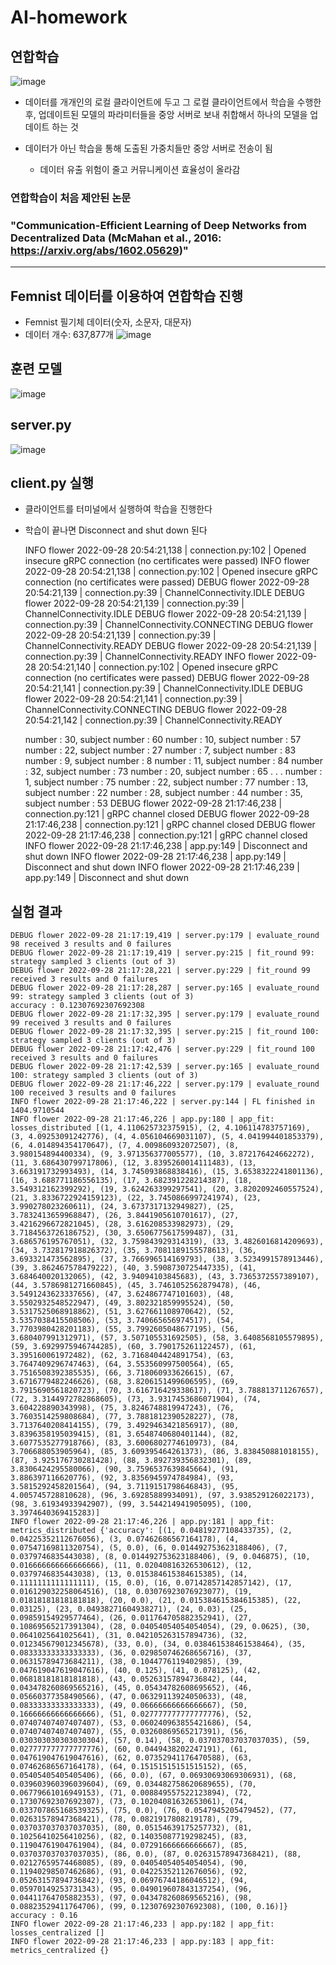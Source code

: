 # AI-homework

## 연합학습
![image](https://user-images.githubusercontent.com/48613073/192774714-60dcfb52-406a-4d04-9b5d-16298793a011.png)

* 데이터를 개개인의 로컬 클라이언트에 두고 그 로컬 클라이언트에서 학습을 수행한 후, 업데이트된 모델의 파라미터들을 중앙 서버로 보내 취합해서 하나의 모델을 업데이트 하는 것
* 데이터가 아닌 학습을 통해 도출된 가중치들만 중앙 서버로 전송이 됨

  * 데이터 유출 위험이 줄고 커뮤니케이션 효율성이 올라감
 ### 연합학습이 처음 제안된 논문
 ### "Communication-Efficient Learning of Deep Networks from Decentralized Data (McMahan et al., 2016: https://arxiv.org/abs/1602.05629)"

***
## Femnist 데이터를 이용하여 연합학습 진행
* Femnist 필기체 데이터(숫자, 소문자, 대문자)
* 데이터 개수: 637,877개
![image](https://user-images.githubusercontent.com/48613073/192770739-20e9a75a-570e-4e7a-8170-6d372ce8f429.png)


## 훈련 모델
![image](https://user-images.githubusercontent.com/48613073/192770583-1e1a263c-4197-457e-ab0e-b84dea0217e0.png)


## server.py
![image](https://user-images.githubusercontent.com/48613073/192772045-0b7522a7-60ff-4016-9f7e-7bc202c87409.png)

## client.py 실행
* 클라이언트를 터미널에서 실행하여 학습을 진행한다
* 학습이 끝나면 Disconnect and shut down 된다


    INFO flower 2022-09-28 20:54:21,138 | connection.py:102 | Opened insecure gRPC connection (no certificates were passed)
    INFO flower 2022-09-28 20:54:21,138 | connection.py:102 | Opened insecure gRPC connection (no certificates were passed)
    DEBUG flower 2022-09-28 20:54:21,139 | connection.py:39 | ChannelConnectivity.IDLE
    DEBUG flower 2022-09-28 20:54:21,139 | connection.py:39 | ChannelConnectivity.IDLE
    DEBUG flower 2022-09-28 20:54:21,139 | connection.py:39 | ChannelConnectivity.CONNECTING
    DEBUG flower 2022-09-28 20:54:21,139 | connection.py:39 | ChannelConnectivity.READY
    DEBUG flower 2022-09-28 20:54:21,139 | connection.py:39 | ChannelConnectivity.READY
    INFO flower 2022-09-28 20:54:21,140 | connection.py:102 | Opened insecure gRPC connection (no certificates were passed)
    DEBUG flower 2022-09-28 20:54:21,141 | connection.py:39 | ChannelConnectivity.IDLE
    DEBUG flower 2022-09-28 20:54:21,141 | connection.py:39 | ChannelConnectivity.CONNECTING
    DEBUG flower 2022-09-28 20:54:21,142 | connection.py:39 | ChannelConnectivity.READY

    number : 30, subject number : 60
    number : 10, subject number : 57
    number : 22, subject number : 27
    number : 7, subject number : 83
    number : 9, subject number : 8
    number : 11, subject number : 84
    number : 32, subject number : 73
    number : 20, subject number : 65
    .
    .
    .
    number : 1, subject number : 75
    number : 22, subject number : 77
    number : 13, subject number : 22
    number : 28, subject number : 44
    number : 35, subject number : 53
    DEBUG flower 2022-09-28 21:17:46,238 | connection.py:121 | gRPC channel closed
    DEBUG flower 2022-09-28 21:17:46,238 | connection.py:121 | gRPC channel closed
    DEBUG flower 2022-09-28 21:17:46,238 | connection.py:121 | gRPC channel closed
    INFO flower 2022-09-28 21:17:46,238 | app.py:149 | Disconnect and shut down
    INFO flower 2022-09-28 21:17:46,238 | app.py:149 | Disconnect and shut down
    INFO flower 2022-09-28 21:17:46,239 | app.py:149 | Disconnect and shut down

## 실험 결과
    DEBUG flower 2022-09-28 21:17:19,419 | server.py:179 | evaluate_round 98 received 3 results and 0 failures
    DEBUG flower 2022-09-28 21:17:19,419 | server.py:215 | fit_round 99: strategy sampled 3 clients (out of 3)
    DEBUG flower 2022-09-28 21:17:28,221 | server.py:229 | fit_round 99 received 3 results and 0 failures
    DEBUG flower 2022-09-28 21:17:28,287 | server.py:165 | evaluate_round 99: strategy sampled 3 clients (out of 3)
    accuracy : 0.12307692307692308
    DEBUG flower 2022-09-28 21:17:32,395 | server.py:179 | evaluate_round 99 received 3 results and 0 failures
    DEBUG flower 2022-09-28 21:17:32,395 | server.py:215 | fit_round 100: strategy sampled 3 clients (out of 3)
    DEBUG flower 2022-09-28 21:17:42,476 | server.py:229 | fit_round 100 received 3 results and 0 failures
    DEBUG flower 2022-09-28 21:17:42,539 | server.py:165 | evaluate_round 100: strategy sampled 3 clients (out of 3)
    DEBUG flower 2022-09-28 21:17:46,222 | server.py:179 | evaluate_round 100 received 3 results and 0 failures
    INFO flower 2022-09-28 21:17:46,222 | server.py:144 | FL finished in 1404.9710544
    INFO flower 2022-09-28 21:17:46,226 | app.py:180 | app_fit: losses_distributed [(1, 4.110625732375915), (2, 4.106114783757169), (3, 4.09253091242776), (4, 4.056104669031107), (5, 4.041994401853379), (6, 4.014894354170647), (7, 4.009860932072507), (8, 3.980154894400334), (9, 3.971356377005577), (10, 3.872176424662272), (11, 3.686430799717806), (12, 3.8395260014111483), (13, 3.663191732993493), (14, 3.745093868838416), (15, 3.6538322241801136), (16, 3.688771186556135), (17, 3.682391228214387), (18, 3.549312162399292), (19, 3.624263399297541), (20, 3.8202092460557524), (21, 3.8336722924159123), (22, 3.7450866997241974), (23, 3.990278023260611), (24, 3.6737317132949827), (25, 3.7832413659968847), (26, 3.8441905610701617), (27, 3.4216296672821045), (28, 3.616208533982973), (29, 3.7184563726186752), (30, 3.6506775617599487), (31, 3.686576195767051), (32, 3.759843929314319), (33, 3.4826016814209693), (34, 3.732817918826372), (35, 3.7081189155578613), (36, 3.693321473562895), (37, 3.766996514169793), (38, 3.5234991578913446), (39, 3.862467578479222), (40, 3.5908730725447335), (41, 3.684640020132065), (42, 3.94094103845683), (43, 3.7365372557389107), (44, 3.5786981271660845), (45, 3.7461052562879478), (46, 3.5491243623337656), (47, 3.624867747101603), (48, 3.5502932548522947), (49, 3.802321859995524), (50, 3.5317525068918862), (51, 3.627661108970642), (52, 3.5357038415508506), (53, 3.740665656974517), (54, 3.7703980428201183), (55, 3.7992605048677195), (56, 3.680407991312971), (57, 3.507105531692505), (58, 3.6408568105579895), (59, 3.6929975946744285), (60, 3.790175261122457), (61, 3.395160061972482), (62, 3.7168404424891754), (63, 3.7647409296747463), (64, 3.553560997500564), (65, 3.7516508392385535), (66, 3.718060933626615), (67, 3.6716779482246626), (68, 3.8206151499606595), (69, 3.7915690561820723), (70, 3.616716429338617), (71, 3.788813711267657), (72, 3.3144972782868605), (73, 3.9317453686071904), (74, 3.604228890343998), (75, 3.8246748819947243), (76, 3.7603514259808684), (77, 3.7881812390528227), (78, 3.7137640208414155), (79, 3.4929463421856917), (80, 3.8396358195039415), (81, 3.6548740680401144), (82, 3.6077535277918766), (83, 3.6006802774610973), (84, 3.706688053905964), (85, 3.609395464261373), (86, 3.838450881018155), (87, 3.925176730281428), (88, 3.892739356832301), (89, 3.8306424295580066), (90, 3.7596537639845664), (91, 3.886397116620776), (92, 3.8356945974784984), (93, 3.5815292458201564), (94, 3.7119151798646843), (95, 4.005745728810628), (96, 3.69285889934091), (97, 3.938529126022173), (98, 3.61934933942907), (99, 3.544214941905095), (100, 3.3974640369415283)]
    INFO flower 2022-09-28 21:17:46,226 | app.py:181 | app_fit: metrics_distributed {'accuracy': [(1, 0.04819277108433735), (2, 0.04225352112676056), (3, 0.07462686567164178), (4, 0.07547169811320754), (5, 0.0), (6, 0.014492753623188406), (7, 0.0379746835443038), (8, 0.014492753623188406), (9, 0.046875), (10, 0.016666666666666666), (11, 0.02040816326530612), (12, 0.0379746835443038), (13, 0.015384615384615385), (14, 0.1111111111111111), (15, 0.0), (16, 0.07142857142857142), (17, 0.016129032258064516), (18, 0.03076923076923077), (19, 0.01818181818181818), (20, 0.0), (21, 0.015384615384615385), (22, 0.03125), (23, 0.04938271604938271), (24, 0.03), (25, 0.09859154929577464), (26, 0.011764705882352941), (27, 0.10869565217391304), (28, 0.04054054054054054), (29, 0.0625), (30, 0.0641025641025641), (31, 0.042105263157894736), (32, 0.012345679012345678), (33, 0.0), (34, 0.038461538461538464), (35, 0.08333333333333333), (36, 0.029850746268656716), (37, 0.06315789473684211), (38, 0.1044776119402985), (39, 0.047619047619047616), (40, 0.125), (41, 0.078125), (42, 0.06818181818181818), (43, 0.05263157894736842), (44, 0.043478260869565216), (45, 0.05434782608695652), (46, 0.05660377358490566), (47, 0.06329113924050633), (48, 0.08333333333333333), (49, 0.06666666666666667), (50, 0.16666666666666666), (51, 0.027777777777777776), (52, 0.07407407407407407), (53, 0.060240963855421686), (54, 0.07407407407407407), (55, 0.03260869565217391), (56, 0.030303030303030304), (57, 0.14), (58, 0.037037037037037035), (59, 0.027777777777777776), (60, 0.0449438202247191), (61, 0.047619047619047616), (62, 0.07352941176470588), (63, 0.07462686567164178), (64, 0.15151515151515152), (65, 0.05405405405405406), (66, 0.0), (67, 0.06930693069306931), (68, 0.039603960396039604), (69, 0.034482758620689655), (70, 0.06779661016949153), (71, 0.008849557522123894), (72, 0.17307692307692307), (73, 0.10204081632653061), (74, 0.033707865168539325), (75, 0.0), (76, 0.0547945205479452), (77, 0.02631578947368421), (78, 0.0821917808219178), (79, 0.037037037037037035), (80, 0.05154639175257732), (81, 0.10256410256410256), (82, 0.14035087719298245), (83, 0.11904761904761904), (84, 0.07291666666666667), (85, 0.037037037037037035), (86, 0.0), (87, 0.02631578947368421), (88, 0.02127659574468085), (89, 0.04054054054054054), (90, 0.11940298507462686), (91, 0.04225352112676056), (92, 0.05263157894736842), (93, 0.06976744186046512), (94, 0.05970149253731343), (95, 0.049019607843137254), (96, 0.04411764705882353), (97, 0.043478260869565216), (98, 0.08823529411764706), (99, 0.12307692307692308), (100, 0.16)]}
    accuracy : 0.16
    INFO flower 2022-09-28 21:17:46,233 | app.py:182 | app_fit: losses_centralized []
    INFO flower 2022-09-28 21:17:46,233 | app.py:183 | app_fit: metrics_centralized {}
